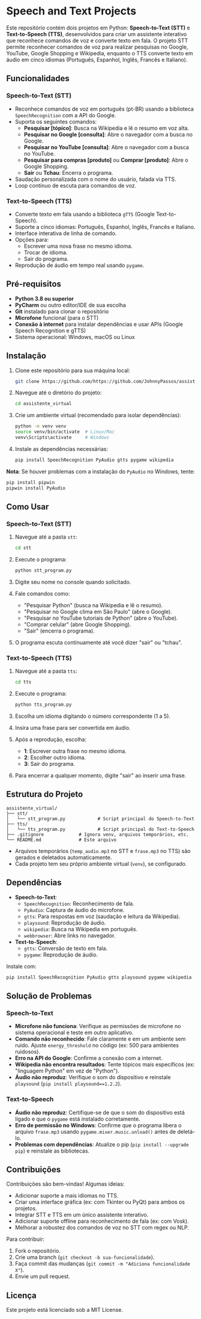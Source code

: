 # Speech and Text Projects

Este repositório contém dois projetos em Python: **Speech-to-Text (STT)** e **Text-to-Speech (TTS)**, desenvolvidos para criar um assistente interativo que reconhece comandos de voz e converte texto em fala. O projeto STT permite reconhecer comandos de voz para realizar pesquisas no Google, YouTube, Google Shopping e Wikipedia, enquanto o TTS converte texto em áudio em cinco idiomas (Português, Espanhol, Inglês, Francês e Italiano).

## Funcionalidades

### Speech-to-Text (STT)

- Reconhece comandos de voz em português (pt-BR) usando a biblioteca `SpeechRecognition` com a API do Google.
- Suporta os seguintes comandos:
  - **Pesquisar \[tópico\]**: Busca na Wikipedia e lê o resumo em voz alta.
  - **Pesquisar no Google \[consulta\]**: Abre o navegador com a busca no Google.
  - **Pesquisar no YouTube \[consulta\]**: Abre o navegador com a busca no YouTube.
  - **Pesquisar para compras \[produto\]** ou **Comprar \[produto\]**: Abre o Google Shopping.
  - **Sair** ou **Tchau**: Encerra o programa.
- Saudação personalizada com o nome do usuário, falada via TTS.
- Loop contínuo de escuta para comandos de voz.

### Text-to-Speech (TTS)

- Converte texto em fala usando a biblioteca `gTTS` (Google Text-to-Speech).
- Suporte a cinco idiomas: Português, Espanhol, Inglês, Francês e Italiano.
- Interface interativa de linha de comando.
- Opções para:
  - Escrever uma nova frase no mesmo idioma.
  - Trocar de idioma.
  - Sair do programa.
- Reprodução de áudio em tempo real usando `pygame`.

## Pré-requisitos

- **Python 3.8 ou superior**
- **PyCharm** ou outro editor/IDE de sua escolha
- **Git** instalado para clonar o repositório
- **Microfone** funcional (para o STT)
- **Conexão à internet** para instalar dependências e usar APIs (Google Speech Recognition e gTTS)
- Sistema operacional: Windows, macOS ou Linux

## Instalação

1. Clone este repositório para sua máquina local:

   ```bash
   git clone https://github.com/https://github.com/JohnnyPassos/assistente_virtual.git
   ```
2. Navegue até o diretório do projeto:

   ```bash
   cd assistente_virtual
   ```
3. Crie um ambiente virtual (recomendado para isolar dependências):

   ```bash
   python -m venv venv
   source venv/bin/activate  # Linux/Mac
   venv\Scripts\activate     # Windows
   ```
4. Instale as dependências necessárias:

   ```bash
   pip install SpeechRecognition PyAudio gtts pygame wikipedia
   ```

**Nota**: Se houver problemas com a instalação do `PyAudio` no Windows, tente:

```bash
pip install pipwin
pipwin install PyAudio
```

## Como Usar

### Speech-to-Text (STT)

1. Navegue até a pasta `stt`:

   ```bash
   cd stt
   ```
2. Execute o programa:

   ```bash
   python stt_program.py
   ```
3. Digite seu nome no console quando solicitado.
4. Fale comandos como:
   - "Pesquisar Python" (busca na Wikipedia e lê o resumo).
   - "Pesquisar no Google clima em São Paulo" (abre o Google).
   - "Pesquisar no YouTube tutoriais de Python" (abre o YouTube).
   - "Comprar celular" (abre Google Shopping).
   - "Sair" (encerra o programa).
5. O programa escuta continuamente até você dizer "sair" ou "tchau".

### Text-to-Speech (TTS)

1. Navegue até a pasta `tts`:

   ```bash
   cd tts
   ```
2. Execute o programa:

   ```bash
   python tts_program.py
   ```
3. Escolha um idioma digitando o número correspondente (1 a 5).
4. Insira uma frase para ser convertida em áudio.
5. Após a reprodução, escolha:
   - **1**: Escrever outra frase no mesmo idioma.
   - **2**: Escolher outro idioma.
   - **3**: Sair do programa.
6. Para encerrar a qualquer momento, digite "sair" ao inserir uma frase.

## Estrutura do Projeto

```
assistente_virtual/
├── stt/
│   └── stt_program.py            # Script principal do Speech-to-Text
├── tts/
│   └── tts_program.py            # Script principal do Text-to-Speech
├── .gitignore             # Ignora venv, arquivos temporários, etc.
└── README.md              # Este arquivo
```

- Arquivos temporários (`temp_audio.mp3` no STT e `frase.mp3` no TTS) são gerados e deletados automaticamente.
- Cada projeto tem seu próprio ambiente virtual (`venv`), se configurado.

## Dependências

- **Speech-to-Text**:
  - `SpeechRecognition`: Reconhecimento de fala.
  - `PyAudio`: Captura de áudio do microfone.
  - `gtts`: Para respostas em voz (saudação e leitura da Wikipedia).
  - `playsound`: Reprodução de áudio.
  - `wikipedia`: Busca na Wikipedia em português.
  - `webbrowser`: Abre links no navegador.
- **Text-to-Speech**:
  - `gtts`: Conversão de texto em fala.
  - `pygame`: Reprodução de áudio.

Instale com:

```bash
pip install SpeechRecognition PyAudio gtts playsound pygame wikipedia
```

## Solução de Problemas

### Speech-to-Text

- **Microfone não funciona**: Verifique as permissões de microfone no sistema operacional e teste em outro aplicativo.
- **Comando não reconhecido**: Fale claramente e em um ambiente sem ruído. Ajuste `energy_threshold` no código (ex: 500 para ambientes ruidosos).
- **Erro na API do Google**: Confirme a conexão com a internet.
- **Wikipedia não encontra resultados**: Tente tópicos mais específicos (ex: "linguagem Python" em vez de "Python").
- **Áudio não reproduz**: Verifique o som do dispositivo e reinstale `playsound` (`pip install playsound==1.2.2`).

### Text-to-Speech

- **Áudio não reproduz**: Certifique-se de que o som do dispositivo está ligado e que o `pygame` está instalado corretamente.
- **Erro de permissão no Windows**: Confirme que o programa libera o arquivo `frase.mp3` usando `pygame.mixer.music.unload()` antes de deletá-lo.
- **Problemas com dependências**: Atualize o pip (`pip install --upgrade pip`) e reinstale as bibliotecas.

## Contribuições

Contribuições são bem-vindas! Algumas ideias:

- Adicionar suporte a mais idiomas no TTS.
- Criar uma interface gráfica (ex: com Tkinter ou PyQt) para ambos os projetos.
- Integrar STT e TTS em um único assistente interativo.
- Adicionar suporte offline para reconhecimento de fala (ex: com Vosk).
- Melhorar a robustez dos comandos de voz no STT com regex ou NLP.

Para contribuir:

1. Fork o repositório.
2. Crie uma branch (`git checkout -b sua-funcionalidade`).
3. Faça commit das mudanças (`git commit -m "Adiciona funcionalidade X"`).
4. Envie um pull request.

## Licença

Este projeto está licenciado sob a MIT License.